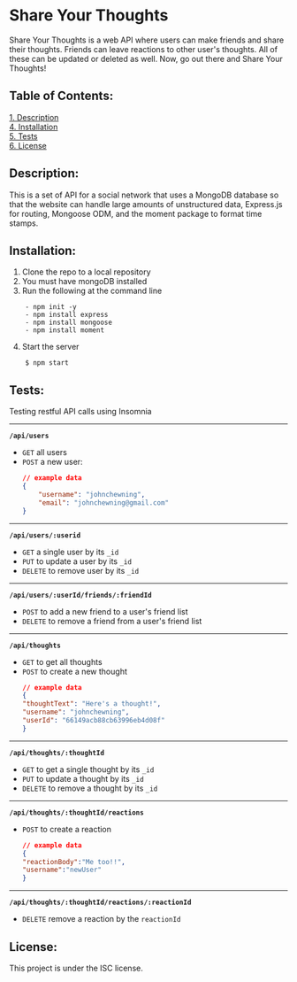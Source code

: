 # Share Your Thoughts

Share Your Thoughts is a web API where users can make friends and share their thoughts. Friends can leave reactions to other user's thoughts. All of these can be updated or deleted as well. Now, go out there and Share Your Thoughts!

 ## Table of Contents:  

[1. Description](#Description)  
[4. Installation](#Installation)  
[5. Tests](#Tests)  
[6. License](#License)     

## Description:
This is a set of API for a social network that uses a MongoDB database so that the website can handle large amounts of unstructured data, Express.js for routing, Mongoose ODM, and the moment package to format time stamps.

## Installation:

1. Clone the repo to a local repository
2. You must have mongoDB installed
3. Run the following at the command line
```
    - npm init -y
    - npm install express
    - npm install mongoose
    - npm install moment
```
4. Start the server
```
    $ npm start
```

## Tests:  

Testing restful API calls using Insomnia  

---
**`/api/users`**
* `GET` all users
* `POST` a new user:
    ```json
    // example data
    {
        "username": "johnchewning",
        "email": "johnchewning@gmail.com"
    }
    ```
---
**`/api/users/:userid`**
* `GET` a single user by its `_id` 
* `PUT` to update a user by its `_id`
* `DELETE` to remove user by its `_id`
---
**`/api/users/:userId/friends/:friendId`**
* `POST` to add a new friend to a user's friend list
* `DELETE` to remove a friend from a user's friend list
---
**`/api/thoughts`** 
* `GET` to get all thoughts
* `POST` to create a new thought
    ```json
    // example data
    {
    "thoughtText": "Here's a thought!",
    "username": "johnchewning",
    "userId": "66149acb88cb63996eb4d08f"
    }
    ```
---
**`/api/thoughts/:thoughtId`**
* `GET` to get a single thought by its `_id`
* `PUT` to update a thought by its `_id`
* `DELETE` to remove a thought by its `_id`
---

**`/api/thoughts/:thoughtId/reactions`**

* `POST` to create a reaction 
    ```json
    // example data
    {
    "reactionBody":"Me too!!",
    "username":"newUser"
    }
    ```
---
**`/api/thoughts/:thoughtId/reactions/:reactionId`**
* `DELETE` remove a reaction by the `reactionId` 

## License: 
 This project is under the ISC license.  
